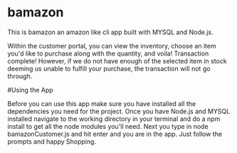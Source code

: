 # bamazon
This is bamazon an amazon like cli app built with MYSQL and Node.js.

Within the customer portal, you can view the inventory, choose an item you'd like to purchase
along with the quantity, and voila! Transaction complete! However, if we do not have enough 
of the selected item in stock deeming us unable to fulfill your purchase, the transaction 
will not go through.

#Using the App

Before you can use this app make sure you have installed all the dependencies you need for the project.
Once you have Node.js and MYSQL installed navigate to the working directory in your terminal and do a npm install to get all the node modules you'll need. Next you type in node bamazonCustomer.js and hit enter and you are in the app. Just follow the prompts and happy Shopping.

